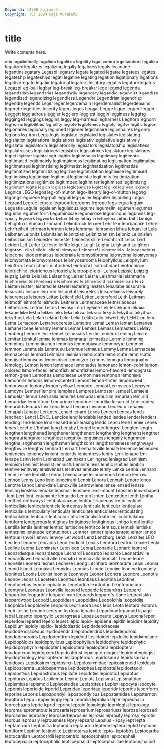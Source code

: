 ```yaml
---
Keywords: 14808 kojimura
Copyright: (C) 2024 Koji Murakami
---
```


# title

Write contents here.



stic
legalistically legalists legalities legality legalization legalizations legalize legalized legalizes legalizing
legally legalness legals legantine legantinelegatary Legaspi legatary legate legated legatee
legatees legates legateship legateships legati legatine legating legation legationary legations
legative legato legator legatorial legators legatory legatos legature legatus Legazpi
leg-bail legbar leg-break leg-breaker lege legend legenda legendarian legendaries legendarily
legendary legendic legendist legendize legendized legendizing legendless Legendre Legendrian legendries
legendry legends Leger leger legerdemain legerdemainist legerdemains legerete legerities legerity
legers leges Leggat Legge legge legged legger Leggett leggiadrous leggier
leggiero leggiest leggin legginess legging legginged leggings leggins leggy leg-harness
legharness Leghorn leghorn leghorns legibilities legibility legible legibleness legibly legifer
legific legion legionaries legionary legioned legioner legionnaire legionnaires legionry legions
leg-iron Legis legis legislate legislated legislates legislating legislation legislational legislations
legislativ legislative legislatively legislator legislatorial legislatorially legislators legislatorship legislatress legislatresses
legislatrices legislatrix legislatrixes legislature legislatures legist legister legists legit legitim
legitimacies legitimacy legitimate legitimated legitimately legitimateness legitimating legitimation legitimatise legitimatised
legitimatising legitimatist legitimatization legitimatize legitimatized legitimatizing legitime legitimisation legitimise legitimised
legitimising legitimism legitimist legitimistic legitimity legitimization legitimizations legitimize legitimized legitimizer
legitimizes legitimizing legitimum legits leglen legless leglessness leglet leglike legman
legmen Legnica LEGO legoa leg-of-mutton lego-literary leg-o'-mutton legong legongs legpiece
leg-pull legpull leg-puller legpuller legpulling Legra Legrand Legree legrete legroom
legrooms legrope legs legua leguan Leguatia Leguia leguleian leguleious legume
legumelin legumen legumes legumin leguminiform Leguminosae leguminose leguminous legumins leg-weary
legwork legworks Lehar lehay lehayim lehayims Lehet Lehi Lehigh Lehighton
Lehman Lehmann Lehmbruck lehmer Lehr lehr lehrbachite Lehrer Lehrfreiheit lehrman
lehrmen lehrs lehrsman lehrsmen lehua lehuas lei Leia Leibman Leibnitz
Leibnitzian leibnitzian Leibnitzianism Leibniz Leibnizian Leibnizianism Leicester leicester Leicestershire Leichhardt
Leics Leid Leiden Leif Leifer Leifeste leifite leiger Leigh Leigha
Leighland Leighton leighton Leila Leilah Leilani leimtype Leinsdorf Leinster leio-
leiocephalous leiocome leiodermatous leiodermia leiomyofibroma leiomyoma leiomyomas leiomyomata leiomyomatous leiomyosarcoma
leiophyllous Leiophyllum Leiothrix Leiotrichan Leiotriches Leiotrichi Leiotrichidae Leiotrichinae leiotrichine leiotrichous
leiotrichy leiotropic leip- Leipoa Leipsic Leipzig leipzig Leiria Leis leis
Leisenring Leiser Leisha Leishmania leishmania leishmanial leishmaniasis leishmanic leishmanioid leishmaniosis
leiss Leisten leister leistered leisterer leistering leisters leisurabe leisurable leisurably
leisure leisured leisureful leisureless leisureliness leisurely leisureness leisures Leitao Leitchfield
Leiter Leitersford Leith Leitman leitmotif leitmotifs leitmotiv Leitneria Leitneriaceae leitneriaceous
Leitneriales Leitrim Leitus Leivasy Leix Lejeune Lek lek lekach lekanai
lekane leke lekha lekker leks leku lekvar lekvars lekythi lekythoi
lekythos lekythus Lela Lelah Leland Leler Lelia Lelith Lello lelwel
Lely LEM Lem lem- Lema Lemaceon Lemaireocereus Lemaitre Lemal Leman
leman Lemanea Lemaneaceae lemanry lemans Lemar Lemars Lemass Lemasters LeMay
Lemberg Lemcke leme lemel Lemessus Lemhi Lemieux Leming Lemire Lemitar
Lemkul lemma lemmas lemmata lemmatize Lemmie lemming lemmings Lemminkainen lemmitis
lemmoblastic lemmocyte Lemmon lemmon Lemmuela Lemmueu Lemmus lemmus Lemmy Lemna
Lemnaceae lemnaceous lemnad Lemnian lemnian lemniscata lemniscate lemniscatic lemnisci lemniscus
lemnisnisci Lemnitzer Lemnos lemogra lemography lemology Lemon lemon lemonade lemonades
lemonado lemon-color lemon-colored lemon-faced lemonfish lemonfishes lemon-flavored lemongrass lemon-green Lemonias
Lemoniidae Lemoniinae lemonish lemonlike Lemonnier lemons lemon-scented Lemont lemon-tinted lemonweed
lemonwood lemony lemon-yellow Lemoore Lemosi Lemovices Lemoyen Lemoyne Lemper lempira
lempiras Lempres Lempster Lemuel Lemuela Lemuelah lemur Lemuralia lemures Lemuria
Lemurian lemurian lemurid Lemuridae lemuriform Lemurinae lemurine lemurlike lemuroid Lemuroidea
lemuroids lemurs Len Lena lenad Lenaea Lenaean Lenaeum Lenaeus Lenapah
Lenape Lenapes Lenard lenard Lenca Lencan Lencas lench lencheon Lenci
LENCL Lenclos lend lendable lended lendee lender lenders lending lend-lease
lend-leased lend-leasing lends Lendu lene Lenee Lenes lenes Lenette L'Enfant
leng Lengby Lengel lenger lengest Lenglen length lengthen lengthened lengthener
lengtheners lengthening lengthens lengther lengthful lengthier lengthiest lengthily lengthiness lengthly
lengthman lengths lengthsman lengthsmen lengthsome lengthsomeness lengthways lengthwise lengthy Lenhard
Lenhart Lenhartsville leniate lenience leniences leniencies leniency lenient leniently lenientness
lenify Leni-lenape leni-lenape Lenin lenin Leninabad Leninakan Leningrad leningrad Leninism
leninism Leninist leninist leninists Leninite lenis lenitic lenities lenition lenitive
lenitively lenitiveness lenitives lenitude lenity Lenka Lenna Lennard Lenni Lennie
lennilite Lenno Lennoaceae lennoaceous Lennon lennow Lennox Lenny Leno leno
lenocinant Lenoir Lenora Lenorah Lenore lenos Lenotre Lenox Lenoxdale Lenoxville
Lenrow lens lense lensed lenses lensing lensless lenslike lensman lensmen
lens-mount Lenssen lens-shaped -lent Lent lent lentamente lentando Lenten lenten
Lententide lenth Lentha Lenthiel lenthways Lentibulariaceae lentibulariaceous lentic lenticel lenticellate
lenticels lenticle lenticonus lenticula lenticular lenticulare lenticularis lenticularly lenticulas lenticulate
lenticulated lenticulating lenticulation lenticule lenticulo-optic lenticulostriate lenticulothalamic lentiform lentigerous lentigines
lentiginose lentiginous lentigo lentil lentile Lentilla lentils lentiner lentisc lentiscine
lentisco lentiscus lentisk lentisks lentissimo lentitude lentitudinous Lentner lentner lento
lentoid lentor lentos lentous lenvoi l'envoy lenvoy Lenwood Lenz Lenzburg
Lenzi Lenzites LEO Leo leo Leoben Leocadia Leod leodicid Leodis
Leodora Leofric Leoine Leola Leoline Leoma Leominster Leon leon Leona
Leonanie Leonard leonard Leonardesque leonardesque Leonardi Leonardo leonardo Leonardsville Leonardtown
Leonardville Leonato Leoncavallo leoncito Leone leone Leonelle Leonerd leones Leonese
Leong Leonhard leonhardite Leoni Leonia Leonid leonid Leonidas Leonides Leonids
Leonie Leonine leonine leoninely leonines Leonis Leonist leonite Leonnoys Leonor
Leonora Leonore Leonotis Leonov Leonsis Leonteen Leonteus leontiasis Leontina Leontine
Leontocebus leontocephalous Leontodon leontodon Leontopodium Leontyne Leonurus Leonville leopard leoparde
leopardess Leopardi leopardine leopardite leopard-man leopards leopard's-bane leopardskin leopardwood Leopold
Leopoldeen Leopoldine Leopoldinia leopoldite Leopoldo Leopoldville Leopolis Leor Leora Leos
leos Leota leotard leotards Leoti Leotie Leotine Leotyne lep lepa
lepadid Lepadidae lepadoid lepage lepal Lepanto lepargylic Lepargyraea Lepas Lepaute
Lepaya Lepcha leper leperdom lepered lepero lepers lepid lepid- lepidene
lepidin lepidine lepidity Lepidium lepidly lepido- lepidoblastic Lepidodendraceae lepidodendraceous lepidodendrid
lepidodendrids lepidodendroid lepidodendroids Lepidodendron lepidoid Lepidoidei lepidolite lepidomelane Lepidophloios lepidophyllous
Lepidophyllum lepidophyte lepidophytic lepidoporphyrin lepidopter Lepidoptera lepidoptera lepidopteral lepidopteran lepidopterid
lepidopterist lepidopterological lepidopterologist lepidopterology lepidopteron lepidopterous Lepidosauria lepidosaurian lepidoses Lepidosiren
lepidosiren Lepidosirenidae lepidosirenoid lepidosis Lepidosperma Lepidospermae Lepidosphes Lepidostei lepidosteoid Lepidosteus
Lepidostrobus lepidote Lepidotes lepidotic Lepidotus Lepidurus Lepidus Lepilemur Lepine Lepiota
Lepisma Lepismatidae Lepismidae lepismoid Lepisosteidae Lepisosteus Lepley lepocyta lepocyte Lepomis
leporicide leporid Leporidae leporidae leporide leporids leporiform leporine Leporis Lepospondyli
lepospondylous Leposternidae Leposternon lepothrix Lepp Lepper leppy lepra Lepralia lepralian
lepre leprechaun leprechauns lepric leprid leprine leproid leprologic leprologist leprology
leproma lepromatous leprosaria leprosarium leprosariums leprose leprosed leproseries leprosery leprosied
leprosies leprosis leprosity leprosy leprotic leprous leprously leprousness lepry lepsaria
Lepsius -lepsy lept lepta Leptamnium Leptandra leptandra leptandrin leptene leptera
leptid Leptidae leptiform Leptilon leptinolite Leptinotarsa leptite lepto- leptobos Leptocardia
leptocardian Leptocardii leptocentric leptocephalan leptocephali leptocephalia leptocephalic leptocephalid Leptocephalidae leptocephaloid
